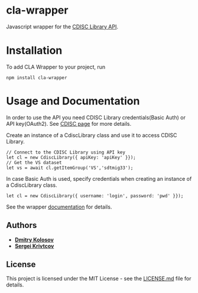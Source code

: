 cla-wrapper
===========
Javascript wrapper for the [CDISC Library API](https://www.cdisc.org/cdisc-library/api-documentation#/).
# Installation
To add CLA Wrapper to your project, run
```
npm install cla-wrapper
```
# Usage and Documentation
In order to use the API you need CDISC Library credentials(Basic Auth) or API key(OAuth2). See [CDISC page](https://www.cdisc.org/cdisc-library) for more details.

Create an instance of a CdiscLibrary class and use it to access CDISC Library.
```
// Connect to the CDISC Library using API key
let cl = new CdiscLibrary({ apiKey: 'apiKey' }});
// Get the VS dataset
let vs = await cl.getItemGroup('VS','sdtmig33');
```
In case Basic Auth is used, specify credentials when creating an instance of a CdiscLibrary class.
```
let cl = new CdiscLibrary({ username: 'login', password: 'pwd' }});
```
See the wrapper [documentation](https://defineeditor.github.io/cla-wrapper/index.html) for details.

## Authors

* [**Dmitry Kolosov**](https://www.linkedin.com/in/dmitry-kolosov-91751413/)
* [**Sergei Krivtcov**](https://www.linkedin.com/in/sergey-krivtsov-677419b4/)

## License

This project is licensed under the MIT License - see the [LICENSE.md](LICENSE.md) file for details.
